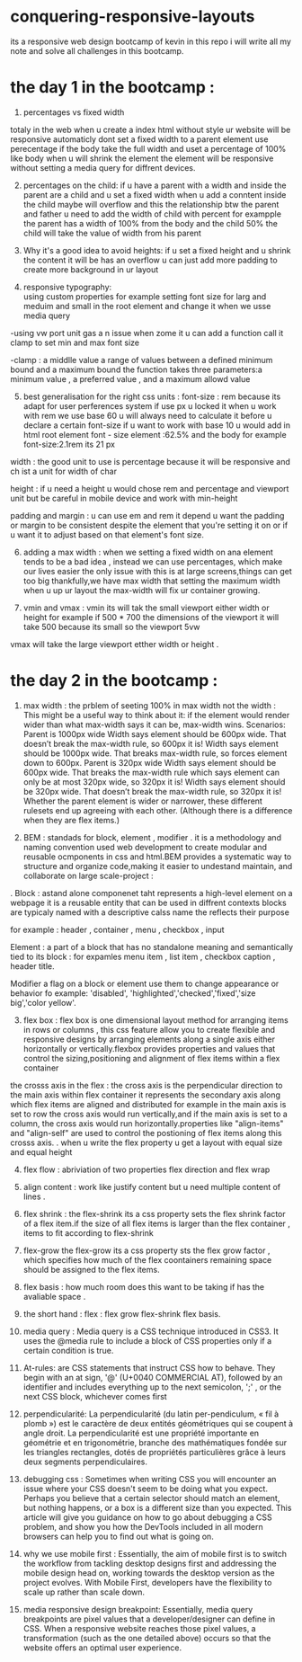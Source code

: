 # conquering-responsive-layouts
its a responsive web design bootcamp of kevin in this repo i will write all my note and solve all challenges in this  bootcamp.


# the day 1 in the bootcamp :

1. percentages vs fixed width

totaly in the web when u create a index html without style ur website will be responsive automaticly
dont set a fixed width to a parent element use perecentage if the body take the full width and uset a percentage of 100% like body when u will shrink the element the element will be responsive without setting a media query for diffrent devices.

2. percentages on the child:
if u have a parent with a width and inside the parent are a child and u set a fixed width when u add a conntent inside the child maybe will overflow and this the relationship btw the parent and father u need to add the width of child with percent for exampple the parent has a width of 100% from the body and the child 50% the child will take the value of width from his parent 


3. Why it's a good idea to avoid heights:
 if u set a fixed height and u shrink the content it will be has an overflow u can just add more padding to create more background in ur layout 
 
 4. responsive typography:  
 using custom properties for example setting font size for larg and meduim and small in the root element and change it when we usse media query
 
-using vw port unit gas a n issue when zome it u can add a function call it clamp to set min and max font size

-clamp : a middlle value a range of values between a defined minimum bound and a maximum bound the function takes three parameters:a minimum value , a preferred value , and a maximum allowd value 

5. best generalisation for the right css units :
font-size : rem because its adapt for user perferences system if use px u locked it when u work with rem we use base 60 u will always need to calculate it before u declare a certain font-size if u want to work with base 10 u would add in html root element font - size element :62.5% and the body for example font-size:2.1rem its 21 px

width : the good unit to use is percentage because it will be responsive and ch ist a unit for width of char 

height : if u need a height u would chose rem and percentage and viewport unit but be careful in mobile device and work with min-height 

padding and margin : u can use em and rem it depend u want the padding or margin to be consistent despite the element that you're setting it on or if u want it to adjust based on that element's font size.

6. adding a max width :
when we setting a fixed width on ana element tends to be a bad idea , instead we can use percentages, which make our lives easier the only issue with this is at large screens,things can get too big thankfully,we have max width that setting the maximum width when u up ur layout the max-width will fix ur container growing.

7. vmin and vmax :
vmin its will tak the small viewport either width or height for example if 500 * 700 the dimensions of the viewport it will take 500 because its small so the viewport 5vw

vmax will take the large viewport etther width or height .


# the day 2 in the bootcamp :
 
1. max width :
the prblem of seeting 100% in max width not the width :
This might be a useful way to think about it: if the element would render wider than what max-width says it can be, max-width wins.
Scenarios:
Parent is 1000px wide
Width says element should be 600px wide. That doesn’t break the max-width rule, so 600px it is!
Width says element should be 1000px wide. That breaks max-width rule, so forces element down to 600px.
Parent is 320px wide
Width says element should be 600px wide. That breaks the max-width rule which says element can only be at most 320px wide, so 320px it is!
Width says element should be 320px wide. That doesn’t break the max-width rule, so 320px it is!
Whether the parent element is wider or narrower, these different rulesets end up agreeing with each other. (Although there is a difference when they are flex items.)

2. BEM : 
standads for block, element , modifier . it is a methodology and naming convention used web development to create modular and reusable ocmponents in css and html.BEM provides a systematic way to structure and organize code,making it easier to undestand maintain, and collaborate on large scale-project :

 . Block : astand alone componenet taht represents a high-level element on a webpage it is a reusable entity that can be used in diffrent contexts blocks are typicaly named with a descriptive calss name the reflects their purpose
 
 for example : header , container , menu , checkbox , input 
 
 Element : a part of a block that has no standalone meaning and semantically tied to its block :
 for expamles menu item , list item , checkbox caption , header title.
 
 Modifier a flag on a block or element use them to change appearance or behavior fo example:
         'disabled', 'highlighted','checked','fixed','size big','color yellow'.

3. flex box :
flex box is one dimensional layout method for arranging items in rows or columns , this css feature allow you to create  flexible and responsive designs by arranging elements along a single axis either horizontally or vertically.flexbox provides properties and values that control the sizing,positioning and alignment of flex items within a flex container

the crosss axis in the flex : the cross axis is the perpendicular direction to the main axis within flex container it represents the secondary axis along which flex items are aligned and distributed for example in the main axis is set to row the cross axis would run vertically,and if the main axis is set to a column, the cross axis would run horizontally.properties like "align-items" and "align-self" are used to control the postioning of flex items along this crosss axis.
. when u write the flex property u get a layout with equal size and equal height

4. flex flow :
abriviation of two properties flex direction and flex wrap
5. align content :
work like justify content but u need multiple content of lines .
6. flex shrink :
the flex-shrink its a css property sets the flex shrink factor of a flex item.if the size of all flex items is larger than the flex container , items to fit according to flex-shrink
7. flex-grow
the flex-grow its a css property sts the flex grow factor , which specifies how much of the flex coontainers remaining space should be assigned to the flex items.
8. flex basis :
how much room does this want to be taking if has the avaliable space .

9. the short hand :
flex : flex grow flex-shrink flex basis.

10. media query :
Media query is a CSS technique introduced in CSS3. It uses the @media rule to include a block of CSS properties only if a certain condition is true.

11. At-rules:
are CSS statements that instruct CSS how to behave. They begin with an at sign, '@' (U+0040 COMMERCIAL AT), followed by an identifier and includes everything up to the next semicolon, ';' , or the next CSS block, whichever comes first


12. perpendicularité:
La perpendicularité (du latin per-pendiculum, « fil à plomb ») est le caractère de deux entités géométriques qui se coupent à angle droit. La perpendicularité est une propriété importante en géométrie et en trigonométrie, branche des mathématiques fondée sur les triangles rectangles, dotés de propriétés particulières grâce à leurs deux segments perpendiculaires.


13. debugging css :
Sometimes when writing CSS you will encounter an issue where your CSS doesn't seem to be doing what you expect. Perhaps you believe that a certain selector should match an element, but nothing happens, or a box is a different size than you expected. This article will give you guidance on how to go about debugging a CSS problem, and show you how the DevTools included in all modern browsers can help you to find out what is going on.

14. why we use mobile first :
Essentially, the aim of mobile first is to switch the workflow from tackling desktop designs first and addressing the mobile design head on, working towards the desktop version as the project evolves. With Mobile First, developers have the flexibility to scale up rather than scale down.

15. media responsive design breakpoint:
Essentially, media query breakpoints are pixel values that a developer/designer can define in CSS. When a responsive website reaches those pixel values, a transformation (such as the one detailed above) occurs so that the website offers an optimal user experience.



